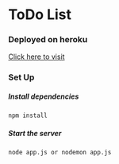 # ToDo List

### Deployed on heroku
[Click here to visit](https://murmuring-oasis-38152.herokuapp.com/)

### Set Up

##### Install dependencies
```code
npm install
```

##### Start the server
```code
node app.js or nodemon app.js
```

